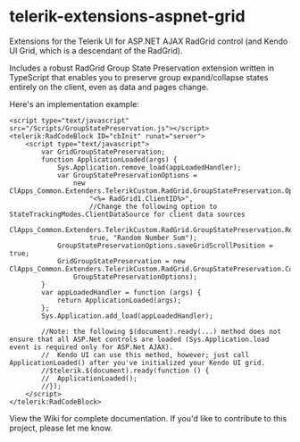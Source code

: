 # telerik-extensions-aspnet-grid
Extensions for the Telerik UI for ASP.NET AJAX RadGrid control (and Kendo UI Grid, which is a descendant of the RadGrid).

Includes a robust RadGrid Group State Preservation extension written in TypeScript that enables you to preserve group expand/collapse states entirely on the client, even as data and pages change.

Here's an implementation  example:

    <script type="text/javascript" src="/Scripts/GroupStatePreservation.js"></script>
    <telerik:RadCodeBlock ID="cbInit" runat="server">
    	<script type="text/javascript">
    		var GridGroupStatePreservation;
    		function ApplicationLoaded(args) {
    			Sys.Application.remove_load(appLoadedHandler);
    			var GroupStatePreservationOptions =
    				new ClApps_Common.Extenders.TelerikCustom.RadGrid.GroupStatePreservation.Options(
    					"<%= RadGrid1.ClientID%>",
    					//Change the following option to StateTrackingModes.ClientDataSource for client data sources
    					ClApps_Common.Extenders.TelerikCustom.RadGrid.GroupStatePreservation.RefreshModes.AJAX,
    					true, "Random Number Sum");
    			GroupStatePreservationOptions.saveGridScrollPosition = true;
    			GridGroupStatePreservation = new ClApps_Common.Extenders.TelerikCustom.RadGrid.GroupStatePreservation.Core(
    				GroupStatePreservationOptions);
    		}
    		var appLoadedHandler = function (args) {
    			return ApplicationLoaded(args);
    		};
    		Sys.Application.add_load(appLoadedHandler);
    		
    		//Note: the following $(document).ready(...) method does not ensure that all ASP.Net controls are loaded (Sys.Application.load event is required only for ASP.Net AJAX).
    		//	Kendo UI can use this method, however; just call ApplicationLoaded() after you've initialized your Kendo UI grid.
    		//$telerik.$(document).ready(function () {
    		//	ApplicationLoaded();
    		//});    		
    	</script>
    </telerik:RadCodeBlock>

View the Wiki for complete documentation.  If you'd like to contribute to this project, please let me know.
